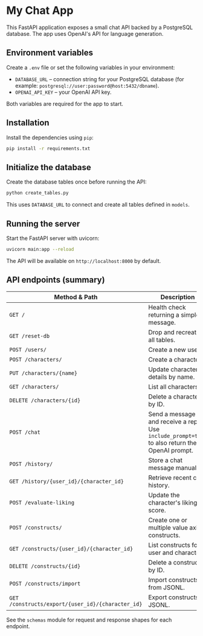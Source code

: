 # My Chat App

This FastAPI application exposes a small chat API backed by a PostgreSQL database. The app uses OpenAI's API for language generation.

## Environment variables

Create a `.env` file or set the following variables in your environment:

- `DATABASE_URL` – connection string for your PostgreSQL database (for example: `postgresql://user:password@host:5432/dbname`).
- `OPENAI_API_KEY` – your OpenAI API key.

Both variables are required for the app to start.

## Installation

Install the dependencies using `pip`:

```bash
pip install -r requirements.txt
```

## Initialize the database

Create the database tables once before running the API:

```bash
python create_tables.py
```

This uses `DATABASE_URL` to connect and create all tables defined in `models`.

## Running the server

Start the FastAPI server with uvicorn:

```bash
uvicorn main:app --reload
```

The API will be available on `http://localhost:8000` by default.

## API endpoints (summary)

| Method & Path                       | Description                                |
| ---------------------------------- | ------------------------------------------ |
| `GET /`                            | Health check returning a simple message.   |
| `GET /reset-db`                    | Drop and recreate all tables.              |
| `POST /users/`                     | Create a new user.                         |
| `POST /characters/`                | Create a character.                        |
| `PUT /characters/{name}`           | Update character details by name.          |
| `GET /characters/`                 | List all characters.                       |
| `DELETE /characters/{id}`          | Delete a character by ID.                  |
| `POST /chat`                       | Send a message and receive a reply. Use `include_prompt=true` to also return the OpenAI prompt.        |
| `POST /history/`                   | Store a chat message manually.             |
| `GET /history/{user_id}/{character_id}` | Retrieve recent chat history.         |
| `POST /evaluate-liking`            | Update the character's liking score.       |
| `POST /constructs/`                | Create one or multiple value axis constructs. |
| `GET /constructs/{user_id}/{character_id}` | List constructs for a user and character. |
| `DELETE /constructs/{id}`          | Delete a construct by ID. |
| `POST /constructs/import`          | Import constructs from JSONL. |
| `GET /constructs/export/{user_id}/{character_id}` | Export constructs as JSONL. |

See the `schemas` module for request and response shapes for each endpoint.

